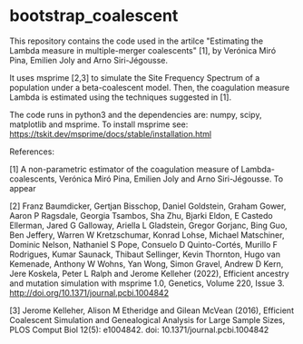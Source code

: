 # bootstrap_coalescent

This repository contains the code used in the artilce "Estimating the Lambda measure in multiple-merger coalescents" [1], by Verónica Miró Pina, Emilien Joly and Arno Siri-Jégousse.

It uses msprime [2,3] to simulate the Site Frequency Spectrum of a population under a beta-coalescent model. 
Then, the coagulation measure Lambda is estimated using the techniques suggested in [1].

The code runs in python3 and the dependencies are: numpy, scipy, matplotlib and msprime. To install msprime see: https://tskit.dev/msprime/docs/stable/installation.html



References: 

[1] A non-parametric estimator of the coagulation measure of Lambda-coalescents, Verónica Miró Pina, Emilien Joly and Arno Siri-Jégousse. To appear

[2] Franz Baumdicker, Gertjan Bisschop, Daniel Goldstein, Graham Gower, Aaron P Ragsdale, Georgia Tsambos, Sha Zhu, Bjarki Eldon, E Castedo Ellerman, Jared G Galloway, Ariella L Gladstein, Gregor Gorjanc, Bing Guo, Ben Jeffery, Warren W Kretzschumar, Konrad Lohse, Michael Matschiner, Dominic Nelson, Nathaniel S Pope, Consuelo D Quinto-Cortés, Murillo F Rodrigues, Kumar Saunack, Thibaut Sellinger, Kevin Thornton, Hugo van Kemenade, Anthony W Wohns, Yan Wong, Simon Gravel, Andrew D Kern, Jere Koskela, Peter L Ralph and Jerome Kelleher (2022), Efficient ancestry and mutation simulation with msprime 1.0, Genetics, Volume 220, Issue 3. http://doi.org/10.1371/journal.pcbi.1004842

[3] Jerome Kelleher, Alison M Etheridge and Gilean McVean (2016), Efficient Coalescent Simulation and Genealogical Analysis for Large Sample Sizes, PLOS Comput Biol 12(5): e1004842. doi: 10.1371/journal.pcbi.1004842
